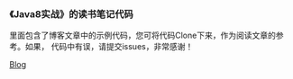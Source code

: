### 《Java8实战》的读书笔记代码
里面包含了博客文章中的示例代码，您可将代码Clone下来，作为阅读文章的参考。如果，
代码中有误，请提交issues，非常感谢！

[Blog](http://www.codedream.xin)